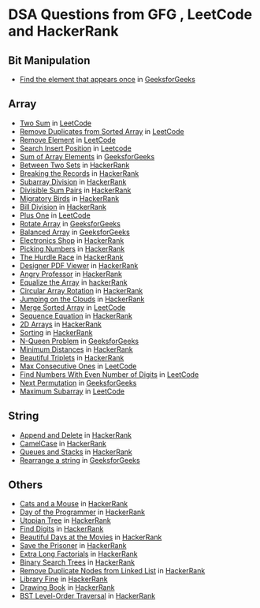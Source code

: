# DSA Questions from GFG , LeetCode and HackerRank

## Bit Manipulation
- [Find the element that appears once](https://github.com/samantaavijit/DSA/blob/master/src/com/avijitsamanta/gfg/bitmanipulation/OnceOccursNumber.java) in [GeeksforGeeks](https://practice.geeksforgeeks.org/problems/element-appearing-once2552/1#)


## Array
- [Two Sum](https://github.com/samantaavijit/DSA/blob/master/src/com/avijitsamanta/leetcode/array/TwoSum.java) in [LeetCode](https://leetcode.com/problems/two-sum/)
- [Remove Duplicates from Sorted Array](https://github.com/samantaavijit/DSA/blob/master/src/com/avijitsamanta/leetcode/array/RemoveDuplicatesFromSortedArray.java) in [LeetCode](https://leetcode.com/problems/remove-duplicates-from-sorted-array/)
- [Remove Element](https://github.com/samantaavijit/DSA/blob/master/src/com/avijitsamanta/leetcode/array/RemoveElement.java) in [LeetCode](https://leetcode.com/problems/remove-element/)
- [Search Insert Position](https://github.com/samantaavijit/DSA/blob/master/src/com/avijitsamanta/leetcode/array/SearchInsertPosition.java) in [Leetcode](https://leetcode.com/problems/search-insert-position/)
- [Sum of Array Elements](https://github.com/samantaavijit/DSA/blob/master/src/com/avijitsamanta/gfg/array/SumOfArrayElements.java) in [GeeksforGeeks](https://practice.geeksforgeeks.org/problems/sum-of-array-elements2502/1/?category[]=Arrays&category[]=Arrays&problemStatus=solved&page=1&query=category[]ArraysproblemStatussolvedpage1category[]Arrays#)
- [Between Two Sets](https://github.com/samantaavijit/DSA/blob/master/src/com/avijitsamanta/hackerrank/array/BetweenTwoSets.java) in [HackerRank](https://www.hackerrank.com/challenges/between-two-sets/problem)
- [Breaking the Records](https://github.com/samantaavijit/DSA/blob/master/src/com/avijitsamanta/hackerrank/array/BreakingTheRecords.java) in [HackerRank](https://www.hackerrank.com/challenges/breaking-best-and-worst-records/problem)
- [Subarray Division](https://github.com/samantaavijit/DSA/blob/master/src/com/avijitsamanta/hackerrank/array/SubarrayDivision.java) in [HackerRank](https://www.hackerrank.com/challenges/the-birthday-bar/problem)
- [Divisible Sum Pairs](https://github.com/samantaavijit/DSA/blob/master/src/com/avijitsamanta/hackerrank/array/DivisibleSumPairs.java) in [HackerRank](https://www.hackerrank.com/challenges/divisible-sum-pairs/problem)
- [Migratory Birds](https://github.com/samantaavijit/DSA/blob/master/src/com/avijitsamanta/hackerrank/array/MigratoryBirds.java) in [HackerRank](https://www.hackerrank.com/challenges/migratory-birds/problem)
- [Bill Division](https://github.com/samantaavijit/DSA/blob/master/src/com/avijitsamanta/hackerrank/array/BillDivision.java) in [HackerRank](https://www.hackerrank.com/challenges/bon-appetit/problem)
- [Plus One](https://github.com/samantaavijit/DSA/blob/master/src/com/avijitsamanta/leetcode/array/PlusOne.java) in [LeetCode](https://leetcode.com/problems/plus-one/)
- [Rotate Array](https://github.com/samantaavijit/DSA/blob/master/src/com/avijitsamanta/gfg/array/RotateArray.java) in [GeeksforGeeks](https://practice.geeksforgeeks.org/problems/rotate-array-by-n-elements/0/?category[]=Arrays&category[]=Arrays&page=1&query=category[]Arrayspage1category[]Arrays)
- [Balanced Array](https://github.com/samantaavijit/DSA/blob/master/src/com/avijitsamanta/gfg/array/BalancedArray.java) in [GeeksforGeeks](https://practice.geeksforgeeks.org/problems/balanced-array07200720/1/?category[]=Arrays&category[]=Arrays&page=1&query=category[]Arrayspage1category[]Arrays)
- [Electronics Shop](https://github.com/samantaavijit/DSA/blob/master/src/com/avijitsamanta/hackerrank/array/ElectronicsShop.java) in [HackerRank](https://www.hackerrank.com/challenges/electronics-shop/problem)
- [Picking Numbers](https://github.com/samantaavijit/DSA/blob/master/src/com/avijitsamanta/hackerrank/array/PickingNumbers.java) in [HackerRank](https://www.hackerrank.com/challenges/picking-numbers/problem)
- [The Hurdle Race](https://github.com/samantaavijit/DSA/blob/master/src/com/avijitsamanta/hackerrank/array/TheHurdleRace.java) in [HackerRank](https://www.hackerrank.com/challenges/the-hurdle-race/problem)
- [Designer PDF Viewer](https://github.com/samantaavijit/DSA/blob/master/src/com/avijitsamanta/hackerrank/array/DesignerPDFViewer.java) in [HackerRank](https://www.hackerrank.com/challenges/designer-pdf-viewer/problem)
- [Angry Professor](https://github.com/samantaavijit/DSA/blob/master/src/com/avijitsamanta/hackerrank/array/AngryProfessor.java) in [HackerRank](https://www.hackerrank.com/challenges/angry-professor/problem)
- [Equalize the Array](https://github.com/samantaavijit/DSA/blob/master/src/com/avijitsamanta/hackerrank/array/EqualizeTheArray.java) in [hackerRank](https://www.hackerrank.com/challenges/equality-in-a-array/problem)
- [Circular Array Rotation](https://github.com/samantaavijit/DSA/blob/master/src/com/avijitsamanta/hackerrank/array/CircularArrayRotation.java) in [HackerRank](https://www.hackerrank.com/challenges/circular-array-rotation/problem)
- [Jumping on the Clouds](https://github.com/samantaavijit/DSA/blob/master/src/com/avijitsamanta/hackerrank/array/JumpingOnTheClouds.java) in [HackerRank](https://www.hackerrank.com/challenges/jumping-on-the-clouds-revisited/problem)
- [Merge Sorted Array](https://github.com/samantaavijit/DSA/blob/master/src/com/avijitsamanta/leetcode/array/MergeSortedArray.java) in [LeetCode](https://leetcode.com/problems/merge-sorted-array/)
- [Sequence Equation](https://github.com/samantaavijit/DSA/blob/master/src/com/avijitsamanta/hackerrank/array/SequenceEquation.java) in [HackerRank](https://www.hackerrank.com/challenges/permutation-equation/problem)
- [2D Arrays](https://github.com/samantaavijit/DSA/blob/master/src/com/avijitsamanta/hackerrank/array/TwoDArrays.java) in [HackerRank](https://www.hackerrank.com/challenges/30-2d-arrays/problem)
- [Sorting](https://github.com/samantaavijit/DSA/blob/master/src/com/avijitsamanta/hackerrank/array/Sorting.java) in [HackerRank](https://www.hackerrank.com/challenges/30-sorting/problem)
- [N-Queen Problem](https://github.com/samantaavijit/DSA/blob/master/src/com/avijitsamanta/gfg/array/NQueen.java) in [GeeksforGeeks](https://practice.geeksforgeeks.org/problems/n-queen-problem0315/1)
- [Minimum Distances](https://github.com/samantaavijit/DSA/blob/master/src/com/avijitsamanta/hackerrank/array/MinimumDistances.java) in [HackerRank](https://www.hackerrank.com/challenges/minimum-distances/problem)
- [Beautiful Triplets](https://github.com/samantaavijit/DSA/blob/master/src/com/avijitsamanta/hackerrank/array/BeautifulTriplets.java) in [HackerRank](https://www.hackerrank.com/challenges/beautiful-triplets/problem)
- [Max Consecutive Ones](https://github.com/samantaavijit/DSA/blob/master/src/com/avijitsamanta/leetcode/array/MaxConsecutiveOnes.java) in [LeetCode](https://leetcode.com/explore/featured/card/fun-with-arrays/521/introduction/3238/)
- [Find Numbers With Even Number of Digits](https://github.com/samantaavijit/DSA/blob/master/src/com/avijitsamanta/leetcode/array/FindNumbersWithEvenNumberOfDigits.java) in [LeetCode](https://leetcode.com/explore/learn/card/fun-with-arrays/521/introduction/3237/)
- [Next Permutation]() in [GeeksforGeeks](https://practice.geeksforgeeks.org/problems/next-permutation5226/1)
- [Maximum Subarray]() in [LeetCode](https://leetcode.com/problems/maximum-subarray/)

## String
- [Append and Delete](https://github.com/samantaavijit/DSA/blob/master/src/com/avijitsamanta/hackerrank/string/AppendAndDelete.java) in [HackerRank](https://www.hackerrank.com/challenges/append-and-delete/problem)
- [CamelCase](https://github.com/samantaavijit/DSA/blob/master/src/com/avijitsamanta/hackerrank/string/CamelCase.java) in [HackerRank](https://www.hackerrank.com/challenges/camelcase/problem)
- [Queues and Stacks](https://github.com/samantaavijit/DSA/blob/master/src/com/avijitsamanta/hackerrank/string/QueuesAndStacks.java) in [HackerRank](https://www.hackerrank.com/challenges/30-queues-stacks/problem)
- [Rearrange a string](https://github.com/samantaavijit/DSA/blob/master/src/com/avijitsamanta/gfg/string/RearrangeAString.java) in [GeeksforGeeks](https://practice.geeksforgeeks.org/problems/rearrange-a-string4100/1)

## Others
- [Cats and a Mouse](https://github.com/samantaavijit/DSA/blob/master/src/com/avijitsamanta/hackerrank/others/CatsAndAMouse.java) in [HackerRank](https://www.hackerrank.com/challenges/cats-and-a-mouse/problem)
- [Day of the Programmer](https://github.com/samantaavijit/DSA/blob/master/src/com/avijitsamanta/hackerrank/others/DayOfTheProgrammer.java) in [HackerRank](https://www.hackerrank.com/challenges/day-of-the-programmer/problem)
- [Utopian Tree](https://github.com/samantaavijit/DSA/blob/master/src/com/avijitsamanta/hackerrank/others/UtopianTree.java) in [HackerRank](https://www.hackerrank.com/challenges/utopian-tree/problem)
- [Find Digits](https://github.com/samantaavijit/DSA/blob/master/src/com/avijitsamanta/hackertrank/others/FindDigits.java) in [HackerRank](https://www.hackerrank.com/challenges/find-digits/problem)
- [Beautiful Days at the Movies](https://github.com/samantaavijit/DSA/blob/master/src/com/avijitsamanta/hackerrank/others/BeautifulDaysAtTheMovies.java) in [HackerRank](https://www.hackerrank.com/challenges/beautiful-days-at-the-movies/problem)
- [Save the Prisoner](https://github.com/samantaavijit/DSA/blob/master/src/com/avijitsamanta/hackerrank/others/SaveThePrisoner.java) in [HackerRank](https://www.hackerrank.com/challenges/save-the-prisoner/problem)
- [Extra Long Factorials](https://github.com/samantaavijit/DSA/blob/master/src/com/avijitsamanta/hackerrank/others/ExtraLongFactorials.java) in [HackerRank](https://www.hackerrank.com/challenges/extra-long-factorials/problem)
- [Binary Search Trees](https://github.com/samantaavijit/DSA/blob/master/src/com/avijitsamanta/hackerrank/others/HeightOfABinarySearchTrees.java) in [HackerRank](https://www.hackerrank.com/challenges/30-binary-search-trees/problem)
- [Remove Duplicate Nodes from Linked List](https://github.com/samantaavijit/DSA/blob/master/src/com/avijitsamanta/hackerrank/others/RemoveDuplicateNodes.java) in [HackerRank](https://www.hackerrank.com/challenges/30-linked-list-deletion/problem)
- [Library Fine](https://github.com/samantaavijit/DSA/blob/master/src/com/avijitsamanta/hackerrank/others/LibraryFine.java) in [HackerRank](https://www.hackerrank.com/challenges/library-fine/problem)
- [Drawing Book](https://github.com/samantaavijit/DSA/blob/master/src/com/avijitsamanta/hackerrank/others/DrawingBook.java) in [HackerRank](https://www.hackerrank.com/challenges/drawing-book/problem)
- [BST Level-Order Traversal]() in [HackerRank](https://www.hackerrank.com/challenges/30-binary-trees/problem)
